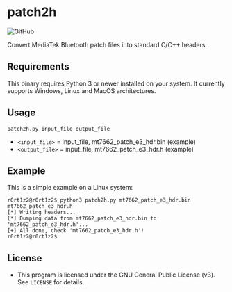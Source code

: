 # patch2h
![GitHub](https://img.shields.io/github/license/R0rt1z2/patch2h)

Convert MediaTek Bluetooth patch files into standard C/C++ headers.

## Requirements
This binary requires Python 3 or newer installed on your system. 
It currently supports Windows, Linux and MacOS architectures.

## Usage
```
patch2h.py input_file output_file
```
- `<input_file>` = input_file, mt7662_patch_e3_hdr.bin (example)
- `<output_file>` = input_file, mt7662_patch_e3_hdr.h (example)

## Example
This is a simple example on a Linux system: 
```
r0rt1z2@r0rt1z2$ python3 patch2h.py mt7662_patch_e3_hdr.bin mt7662_patch_e3_hdr.h
[*] Writing headers...
[*] Dumping data from mt7662_patch_e3_hdr.bin to 'mt7662_patch_e3_hdr.h'...
[+] All done, check 'mt7662_patch_e3_hdr.h'!
r0rt1z2@r0rt1z2$
```

## License
* This program is licensed under the GNU General Public License (v3). See `LICENSE` for details.